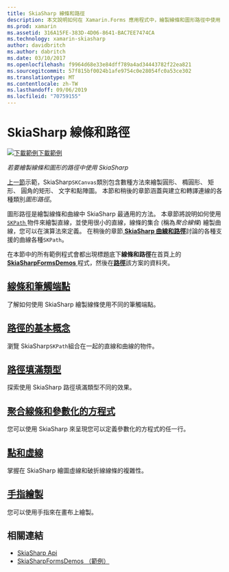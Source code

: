 ```yaml
---
title: SkiaSharp 線條和路徑
description: 本文說明如何在 Xamarin.Forms 應用程式中，繪製線條和圖形路徑中使用 SkiaSharp，並示範此範例程式碼。
ms.prod: xamarin
ms.assetid: 316A15FE-383D-4D06-8641-BAC7EE7474CA
ms.technology: xamarin-skiasharp
author: davidbritch
ms.author: dabritch
ms.date: 03/10/2017
ms.openlocfilehash: f9964d68e33e84dff789a4ad34443782f22ea821
ms.sourcegitcommit: 57f815bf0024b1afe9754c0e28054fc0a53ce302
ms.translationtype: MT
ms.contentlocale: zh-TW
ms.lasthandoff: 09/06/2019
ms.locfileid: "70759155"
---
```

# <a name="skiasharp-lines-and-paths"></a>SkiaSharp 線條和路徑

[![下載範例](~/media/shared/download.png)下載範例](https://docs.microsoft.com/samples/xamarin/xamarin-forms-samples/skiasharpforms-demos)

_若要繪製線條和圖形的路徑中使用 SkiaSharp_

[上一節](~/xamarin-forms/user-interface/graphics/skiasharp/basics/index.md)示範，SkiaSharp`SKCanvas`類別包含數種方法來繪製圓形、 橢圓形、 矩形、 圓角的矩形、 文字和點陣圖。 本節和稍後的章節涵蓋與建立和轉譯連線的各種類別*圖形路徑*。

圖形路徑是繪製線條和曲線中 SkiaSharp 最通用的方法。 本章節將說明如何使用[ `SKPath` ](xref:SkiaSharp.SKPath)物件來繪製直線，並使用很小的直線，線條的集合 (稱為*聚合線條*) 繪製曲線，您可以在演算法來定義。 在稍後的章節[ **SkiaSharp 曲線和路徑**](../curves/index.md)討論的各種支援的曲線各種`SKPath`。

在本節中的所有範例程式會都出現標題底下**線條和路徑**在首頁上的[ **SkiaSharpFormsDemos** ](https://docs.microsoft.com/samples/xamarin/xamarin-forms-samples/skiasharpforms-demos)程式，然後在[**路徑**](https://github.com/xamarin/xamarin-forms-samples/tree/master/SkiaSharpForms/Demos/Demos/SkiaSharpFormsDemos/Paths)該方案的資料夾。

## <a name="lines-and-stroke-capslinesmd"></a>[線條和筆觸端點](lines.md)

了解如何使用 SkiaSharp 繪製線條使用不同的筆觸端點。

## <a name="path-basicspathsmd"></a>[路徑的基本概念](paths.md)

瀏覽 SkiaSharp`SKPath`組合在一起的直線和曲線的物件。

## <a name="the-path-fill-typesfill-typesmd"></a>[路徑填滿類型](fill-types.md)

探索使用 SkiaSharp 路徑填滿類型不同的效果。

## <a name="polylines-and-parametric-equationspolylinesmd"></a>[聚合線條和參數化的方程式](polylines.md)

您可以使用 SkiaSharp 來呈現您可以定義參數化的方程式的任一行。

## <a name="dots-and-dashesdotsmd"></a>[點和虛線](dots.md)

掌握在 SkiaSharp 繪圖虛線和破折線線條的複雜性。

## <a name="finger-paintingfinger-paintmd"></a>[手指繪製](finger-paint.md)

您可以使用手指來在畫布上繪製。

## <a name="related-links"></a>相關連結

- [SkiaSharp Api](https://docs.microsoft.com/dotnet/api/skiasharp)
- [SkiaSharpFormsDemos （範例）](https://docs.microsoft.com/samples/xamarin/xamarin-forms-samples/skiasharpforms-demos)
